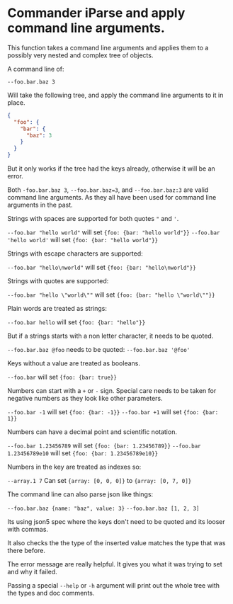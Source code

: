 
# Commander iParse and apply command line arguments.

This function takes a command line arguments and applies them to a possibly very nested and complex tree of objects.

A command line of:

`--foo.bar.baz 3`

Will take the following tree, and apply the command line arguments to it in place.


```json
{
  "foo": {
    "bar": {
      "baz": 3
    }
  }
}
```

But it only works if the tree had the keys already, otherwise it will be an error.

Both `-foo.bar.baz 3`, `--foo.bar.baz=3`, and `--foo.bar.baz:3` are valid command line arguments. As they all have been used for command line arguments in the past.

Strings with spaces are supported for both quotes `"` and `'`.

`--foo.bar "hello world"` will set `{foo: {bar: "hello world"}}`
`--foo.bar 'hello world'` will set `{foo: {bar: "hello world"}}`

Strings with escape characters are supported:

`--foo.bar "hello\nworld"` will set `{foo: {bar: "hello\nworld"}}`

Strings with quotes are supported:

`--foo.bar "hello \"world\""` will set `{foo: {bar: "hello \"world\""}}`

Plain words are treated as strings:

`--foo.bar hello` will set `{foo: {bar: "hello"}}`

But if a strings starts with a non letter character, it needs to be quoted.

`--foo.bar.baz @foo` needs to be quoted: `--foo.bar.baz '@foo'`

Keys without a value are treated as booleans.

`--foo.bar` will set `{foo: {bar: true}}`

Numbers can start with a `+` or `-` sign. Special care needs to be taken for negative numbers as they look like other parameters.

`--foo.bar -1` will set `{foo: {bar: -1}}`
`--foo.bar +1` will set `{foo: {bar: 1}}`

Numbers can have a decimal point and scientific notation.

`--foo.bar 1.23456789` will set `{foo: {bar: 1.23456789}}`
`--foo.bar 1.23456789e10` will set `{foo: {bar: 1.23456789e10}}`

Numbers in the key are treated as indexes so:

`--array.1 7` Can set `{array: [0, 0, 0]}` to `{array: [0, 7, 0]}`

The command line can also parse json like things:

`--foo.bar.baz {name: "baz", value: 3}`
`--foo.bar.baz [1, 2, 3]`

Its using json5 spec where the keys don't need to be quoted and its looser with commas.

It also checks the the type of the inserted value matches the type that was there before.

The error message are really helpful. It gives you what it was trying to set and why it failed.

Passing a special `--help` or `-h` argument will print out the whole tree with the types and doc comments.
